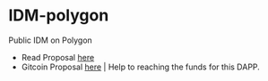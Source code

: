 # IDM-polygon
Public IDM on Polygon

- Read Proposal [here](https://github.com/blue-lotus-lab/IDM-polygon/blob/main/PROPOSAL.md)
- Gitcoin Proposal [here](https://builder.gitcoin.co/#/chains/137/registry/0x5C5E2D94b107C7691B08E43169fDe76EAAB6D48b/projects/116) | Help to reaching the funds for this DAPP.
